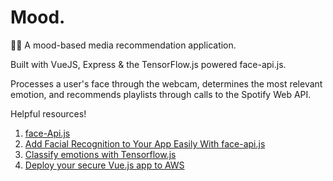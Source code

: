 # Mood.
💃🏾 A mood-based media recommendation application.

Built with VueJS, Express & the TensorFlow.js powered face-api.js.

Processes a user's face through the webcam, determines the most relevant emotion, and recommends playlists through calls to the Spotify Web API.


Helpful resources!
1. [face-Api.js](https://github.com/justadudewhohacks/face-api.js)
2. [Add Facial Recognition to Your App Easily With face-api.js](https://medium.com/better-programming/add-facial-recognition-to-your-app-easily-with-face-api-js-58df65921e7)
3. [Classify emotions with Tensorflow.js](https://brendansudol.com/writing/tfjs-emotions)
4. [Deploy your secure Vue.js app to AWS](https://developer.okta.com/blog/2018/07/03/deploy-vue-app-aws)